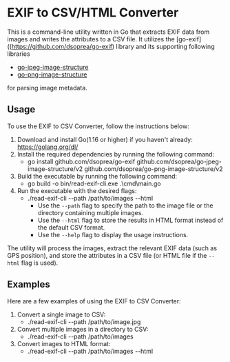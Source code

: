# EXIF to CSV/HTML Converter

This is a command-line utility written in Go that extracts EXIF data from images and writes the attributes to a CSV file. It utilizes the [go-exif]((https://github.com/dsoprea/go-exif) library and its supporting following libraries

- [go-jpeg-image-structure](https://github.com/dsoprea/go-jpeg-image-structure)
- [go-png-image-structure](github.com/dsoprea/go-png-image-structure)

for parsing image metadata.

## Usage

To use the EXIF to CSV Converter, follow the instructions below:

1. Download and install Go(1.16 or higher) if you haven't already: https://golang.org/dl/
2. Install the required dependencies by running the following command:
    - go install github.com/dsoprea/go-exif github.com/dsoprea/go-jpeg-image-structure/v2 github.com/dsoprea/go-png-image-structure/v2
3. Build the executable by running the following command:
    - go build -o bin/read-exif-cli.exe .\cmd\main.go
4. Run the executable with the desired flags:
    - ./read-exif-cli --path /path/to/images --html
        - Use the `--path` flag to specify the path to the image file or the directory containing multiple images.
        - Use the `--html` flag to store the results in HTML format instead of the default CSV format.
        - Use the `--help` flag to display the usage instructions.

The utility will process the images, extract the relevant EXIF data (such as GPS position), and store the attributes in a CSV file (or HTML file if the `--html` flag is used).

## Examples

Here are a few examples of using the EXIF to CSV Converter:

1. Convert a single image to CSV:
    - ./read-exif-cli --path /path/to/image.jpg
2. Convert multiple images in a directory to CSV:
    - ./read-exif-cli --path /path/to/images
3. Convert images to HTML format:
    - ./read-exif-cli --path /path/to/images --html


